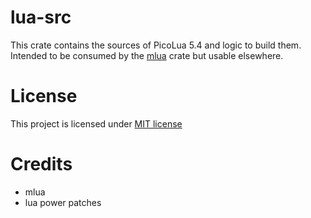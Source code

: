 # lua-src

This crate contains the sources of PicoLua 5.4 and logic to build them.
Intended to be consumed by the [mlua](https://crates.io/crates/mlua) crate but usable elsewhere.

# License

This project is licensed under [MIT license](http://opensource.org/licenses/MIT)


# Credits

* mlua
* lua power patches